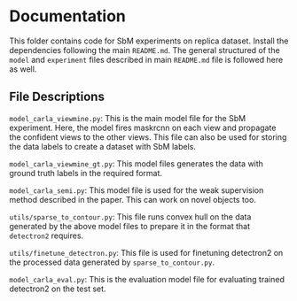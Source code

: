 # Documentation

This folder contains code for SbM experiments on replica dataset. Install the dependencies following the main `README.md`. The general structured of the `model` and `experiment` files described in main `README.md` file is followed here as well.

## File Descriptions

`model_carla_viewmine.py`: This is the main model file for the SbM experiment. Here, the model fires maskrcnn on each view and propagate the confident views to the other views. This file can also be used for storing the data labels to create a dataset with SbM labels. 

`model_carla_viewmine_gt.py`: This model files generates the data with ground truth labels in the required format.

`model_carla_semi.py`: This model file is used for the weak supervision method described in the paper. This can work on novel objects too.

`utils/sparse_to_contour.py`: This file runs convex hull on the data generated by the above model files to prepare it in the format that `detectron2` requires.

`utils/finetune_detectron.py`: This file is used for finetuning detectron2 on the processed data generated by `sparse_to_contour.py`.

`model_carla_eval.py`: This is the evaluation model file for evaluating trained detectron2 on the test set.

